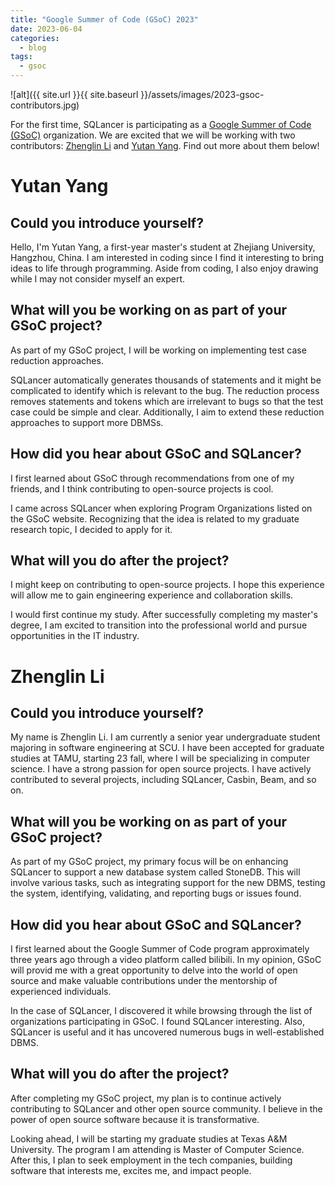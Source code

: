 ```yaml
---
title: "Google Summer of Code (GSoC) 2023"
date: 2023-06-04
categories:
  - blog
tags:
  - gsoc
---
```


![alt]({{ site.url }}{{ site.baseurl }}/assets/images/2023-gsoc-contributors.jpg)

For the first time, SQLancer is participating as a [Google Summer of Code (GSoC)](https://summerofcode.withgoogle.com/programs/2023/organizations/sqlancer) organization. We are excited that we will be working with two contributors: [Zhenglin Li](https://github.com/HT-Tomas) and [Yutan Yang](https://github.com/ColinYoungTaro). Find out more about them below!


# Yutan Yang

## Could you introduce yourself?

Hello, I'm Yutan Yang, a first-year master's student at Zhejiang University, Hangzhou, China. 
I am interested in coding since I find it interesting to bring ideas to life through programming.
Aside from coding, I also enjoy drawing while I may not consider myself an expert.

## What will you be working on as part of your GSoC project?

As part of my GSoC project, I will be working on implementing test case reduction approaches.

 SQLancer automatically generates thousands of statements and it might be complicated to identify which is relevant to the bug. The reduction process removes statements and tokens which are irrelevant to bugs so that the test case could be simple and clear.  Additionally, I aim to extend these reduction approaches to support more DBMSs.

## How did you hear about GSoC and SQLancer?

I first learned about GSoC through recommendations from one of my friends, and I think contributing to open-source projects is cool.

I came across SQLancer when exploring Program Organizations listed on the GSoC website. Recognizing that the idea is related to my graduate research topic, I decided to apply for it.

## What will you do after the project?

I might keep on contributing to open-source projects. I hope this experience will allow me to gain engineering experience and collaboration skills.

I would first continue my study. After successfully completing my master's degree, I am excited to transition into the professional world and pursue opportunities in the IT industry.

# Zhenglin Li

## Could you introduce yourself?

My name is Zhenglin Li. I am currently a senior year undergraduate student majoring in software engineering at SCU.
I have been accepted for graduate studies at TAMU, starting 23 fall, where I will be specializing in computer science.
I have a strong passion for open source projects. I have actively contributed to several projects, including SQLancer, Casbin, Beam, and so on.

## What will you be working on as part of your GSoC project?

As part of my GSoC project, my primary focus will be on enhancing SQLancer to support a new database system called StoneDB.
This will involve various tasks, such as integrating support for the new DBMS, testing the system, identifying, validating, and reporting bugs or issues found.

## How did you hear about GSoC and SQLancer?

I first learned about the Google Summer of Code program approximately three years ago through a video platform called bilibili. In my opinion, GSoC will provid me with a great opportunity to delve into the world of open source and make valuable contributions under the mentorship of experienced individuals.

In the case of SQLancer, I discovered it while browsing through the list of organizations participating in GSoC. I found SQLancer interesting. Also, SQLancer is useful and it has uncovered numerous bugs in well-established DBMS.

## What will you do after the project?

After completing my GSoC project, my plan is to continue actively contributing to SQLancer and other open source community. I believe in the power of open source software because it is transformative.

Looking ahead, I will be starting my graduate studies at Texas A&M University. The program I am attending is Master of Computer Science. After this, I plan to seek employment in the tech companies, building software that interests me, excites me, and impact people.

